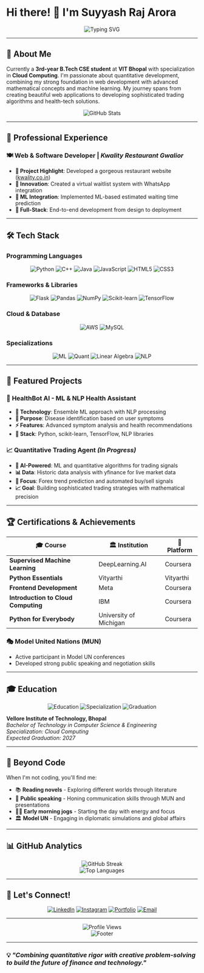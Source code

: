 # Hi there! 👋 I'm Suyyash Raj Arora

<div align="center">
  <img src="https://readme-typing-svg.herokuapp.com?font=Fira+Code&pause=1000&color=00F7FF&center=true&vCenter=true&width=435&lines=Aspiring+Quant+Developer;Machine+Learning+Enthusiast;Cloud+Computing+Specialist" alt="Typing SVG" />
</div>

---

## 🚀 About Me

Currently a **3rd-year B.Tech CSE student** at **VIT Bhopal** with specialization in **Cloud Computing**. I'm passionate about quantitative development, combining my strong foundation in web development with advanced mathematical concepts and machine learning. My journey spans from creating beautiful web applications to developing sophisticated trading algorithms and health-tech solutions.

<div align="center">
  <img src="https://github-readme-stats.vercel.app/api?username=Suyyash-aroraa&show_icons=true&theme=radical&hide_border=true" alt="GitHub Stats" />
</div>

---

## 💼 Professional Experience

### 🍽️ **Web & Software Developer** | *Kwality Restaurant Gwalior*
- **🌟 Project Highlight**: Developed a gorgeous restaurant website ([kwality.co.in](http://kwality.co.in))
- **🤖 Innovation**: Created a virtual waitlist system with WhatsApp integration
- **🧠 ML Integration**: Implemented ML-based estimated waiting time prediction
- **📱 Full-Stack**: End-to-end development from design to deployment

---

## 🛠️ Tech Stack

### Programming Languages
<div align="center">
  <img src="https://img.shields.io/badge/Python-3776AB?style=for-the-badge&logo=python&logoColor=white" alt="Python" />
  <img src="https://img.shields.io/badge/C++-00599C?style=for-the-badge&logo=cplusplus&logoColor=white" alt="C++" />
  <img src="https://img.shields.io/badge/Java-ED8B00?style=for-the-badge&logo=openjdk&logoColor=white" alt="Java" />
  <img src="https://img.shields.io/badge/JavaScript-F7DF1E?style=for-the-badge&logo=javascript&logoColor=black" alt="JavaScript" />
  <img src="https://img.shields.io/badge/HTML5-E34F26?style=for-the-badge&logo=html5&logoColor=white" alt="HTML5" />
  <img src="https://img.shields.io/badge/CSS3-1572B6?style=for-the-badge&logo=css3&logoColor=white" alt="CSS3" />
</div>

### Frameworks & Libraries
<div align="center">
  <img src="https://img.shields.io/badge/Flask-000000?style=for-the-badge&logo=flask&logoColor=white" alt="Flask" />
  <img src="https://img.shields.io/badge/pandas-150458?style=for-the-badge&logo=pandas&logoColor=white" alt="Pandas" />
  <img src="https://img.shields.io/badge/NumPy-013243?style=for-the-badge&logo=numpy&logoColor=white" alt="NumPy" />
  <img src="https://img.shields.io/badge/scikit--learn-F7931E?style=for-the-badge&logo=scikit-learn&logoColor=white" alt="Scikit-learn" />
  <img src="https://img.shields.io/badge/TensorFlow-FF6F00?style=for-the-badge&logo=tensorflow&logoColor=white" alt="TensorFlow" />
</div>

### Cloud & Database
<div align="center">
  <img src="https://img.shields.io/badge/Amazon_AWS-232F3E?style=for-the-badge&logo=amazon-aws&logoColor=white" alt="AWS" />
  <img src="https://img.shields.io/badge/MySQL-00000F?style=for-the-badge&logo=mysql&logoColor=white" alt="MySQL" />
</div>

### Specializations
<div align="center">
  <img src="https://img.shields.io/badge/Machine_Learning-FF6F00?style=for-the-badge&logo=tensorflow&logoColor=white" alt="ML" />
  <img src="https://img.shields.io/badge/Quantitative_Analysis-4CAF50?style=for-the-badge&logo=chartdotjs&logoColor=white" alt="Quant" />
  <img src="https://img.shields.io/badge/Linear_Algebra-9C27B0?style=for-the-badge&logo=wolframmathematica&logoColor=white" alt="Linear Algebra" />
  <img src="https://img.shields.io/badge/NLP-FF5722?style=for-the-badge&logo=spacy&logoColor=white" alt="NLP" />
</div>

---

## 🎯 Featured Projects

### 🏥 **HealthBot AI** - ML & NLP Health Assistant
- **🧠 Technology**: Ensemble ML approach with NLP processing
- **🎯 Purpose**: Disease identification based on user symptoms
- **⚡ Features**: Advanced symptom analysis and health recommendations
- **🔧 Stack**: Python, scikit-learn, TensorFlow, NLP libraries

### 📈 **Quantitative Trading Agent** *(In Progress)*
- **🤖 AI-Powered**: ML and quantitative algorithms for trading signals
- **📊 Data**: Historic data analysis with yfinance for live market data
- **🎯 Focus**: Forex trend prediction and automated buy/sell signals
- **📈 Goal**: Building sophisticated trading strategies with mathematical precision

---

## 🏆 Certifications & Achievements

<div align="center">
  
| 🎓 **Course** | 🏛️ **Institution** | 📅 **Platform** |
|---------------|---------------------|------------------|
| **Supervised Machine Learning** | DeepLearning.AI | Coursera |
| **Python Essentials** | Vityarthi | Vityarthi |
| **Frontend Development** | Meta | Coursera |
| **Introduction to Cloud Computing** | IBM | Coursera |
| **Python for Everybody** | University of Michigan | Coursera |

</div>

### 🎭 **Model United Nations (MUN)**
- Active participant in Model UN conferences
- Developed strong public speaking and negotiation skills

---

## 🎓 Education

<div align="center">
  <img src="https://img.shields.io/badge/VIT_Bhopal-B.Tech_CSE-blue?style=for-the-badge&logo=graduation-cap&logoColor=white" alt="Education" />
  <img src="https://img.shields.io/badge/Specialization-Cloud_Computing-green?style=for-the-badge&logo=cloud&logoColor=white" alt="Specialization" />
  <img src="https://img.shields.io/badge/Expected_Graduation-2027-orange?style=for-the-badge&logo=calendar&logoColor=white" alt="Graduation" />
</div>

**Vellore Institute of Technology, Bhopal**  
*Bachelor of Technology in Computer Science & Engineering*  
*Specialization: Cloud Computing*  
*Expected Graduation: 2027*

---

## 🌟 Beyond Code

When I'm not coding, you'll find me:
- 📚 **Reading novels** - Exploring different worlds through literature
- 🎤 **Public speaking** - Honing communication skills through MUN and presentations  
- 🏃‍♂️ **Early morning jogs** - Starting the day with energy and focus
- 🏛️ **Model UN** - Engaging in diplomatic simulations and global affairs

---

## 📊 GitHub Analytics

<div align="center">
  <img src="https://github-readme-streak-stats.herokuapp.com/?user=YOUR_GITHUB_USERNAME&theme=radical&hide_border=true" alt="GitHub Streak" />
</div>

<div align="center">
  <img src="https://github-readme-stats.vercel.app/api/top-langs/?username=Suyyash-aroraa&layout=compact&theme=radical&hide_border=true" alt="Top Languages" />
</div>

---

## 🤝 Let's Connect!

<div align="center">
  
[![LinkedIn](https://img.shields.io/badge/LinkedIn-0077B5?style=for-the-badge&logo=linkedin&logoColor=white)](https://www.linkedin.com/in/suyyash-arora/)
[![Instagram](https://img.shields.io/badge/Instagram-E4405F?style=for-the-badge&logo=instagram&logoColor=white)](https://www.instagram.com/suyyash_arora)
[![Portfolio](https://img.shields.io/badge/Portfolio-FF5722?style=for-the-badge&logo=google-chrome&logoColor=white)](https://suyyash-aroraa.github.io/Suyyash-aroraa/)
[![Email](https://img.shields.io/badge/Email-D14836?style=for-the-badge&logo=gmail&logoColor=white)](mailto:suyyash@myyahoo.com)

</div>

---

<div align="center">
  <img src="https://komarev.com/ghpvc/?username=Suyyash-aroraa&color=blueviolet&style=for-the-badge" alt="Profile Views" />
</div>

<div align="center">
  <img src="https://capsule-render.vercel.app/api?type=waving&color=gradient&height=100&section=footer" alt="Footer" />
</div>

---

### 💡 *"Combining quantitative rigor with creative problem-solving to build the future of finance and technology."*
